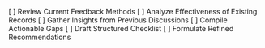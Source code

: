 [ ] Review Current Feedback Methods
[ ] Analyze Effectiveness of Existing Records
[ ] Gather Insights from Previous Discussions
[ ] Compile Actionable Gaps
[ ] Draft Structured Checklist
[ ] Formulate Refined Recommendations